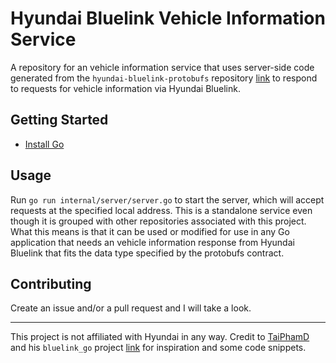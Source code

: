 # Hyundai Bluelink Vehicle Information Service

A repository for an vehicle information service that uses server-side code generated from the `hyundai-bluelink-protobufs` repository [link](https://github.com/MatthewSerre/hyundai-bluelink-protobufs) to respond to requests for vehicle information via Hyundai Bluelink.

## Getting Started

* [Install Go](https://go.dev/doc/install)

## Usage

Run `go run internal/server/server.go` to start the server, which will accept requests at the specified local address. This is a standalone service even though it is grouped with other repositories associated with this project. What this means is that it can be used or modified for use in any Go application that needs an vehicle information response from Hyundai Bluelink that fits the data type specified by the protobufs contract.

## Contributing

Create an issue and/or a pull request and I will take a look.

***

This project is not affiliated with Hyundai in any way. Credit to [TaiPhamD](https://github.com/TaiPhamD) and his `bluelink_go` project [link](https://github.com/TaiPhamD/bluelink_go) for inspiration and some code snippets.